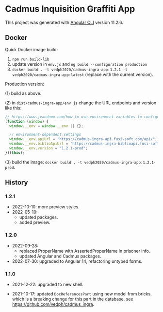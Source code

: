 # Cadmus Inquisition Graffiti App

This project was generated with [Angular CLI](https://github.com/angular/angular-cli) version 11.2.6.

## Docker

Quick Docker image build:

1. `npm run build-lib`
2. update version in `env.js` and `ng build --configuration production`
3. `docker build . -t vedph2020/cadmus-ingra-app:1.2.1 -t vedph2020/cadmus-ingra-app:latest` (replace with the current version).

Production version:

(1) build as above.

(2) in `dist/cadmus-ingra-app/env.js` change the URL endpoints and version like this:

```js
// https://www.jvandemo.com/how-to-use-environment-variables-to-configure-your-angular-application-without-a-rebuild/
(function (window) {
  window.__env = window.__env || {};

  // environment-dependent settings
  window.__env.apiUrl = "https://cadmus-ingra-api.fusi-soft.com/api/";
  window.__env.biblioApiUrl = 'https://cadmus-ingra-biblioapi.fusi-soft.com/api/';
  window.__env.version = "1.2.1-prod";
})(this);
```

(3) build the image: `docker build . -t vedph2020/cadmus-ingra-app:1.2.1-prod`.

## History

### 1.2.1

- 2022-10-10: more preview styles.
- 2022-05-10:
  - updated packages.
  - added preview.

### 1.2.0

- 2022-09-28:
  - replaced ProperName with AssertedProperName in prisoner info.
  - updated Angular and Cadmus packages.
- 2022-07-30: upgraded to Angular 14, refactoring untyped forms.

### 1.1.0

- 2021-12-22: upgraded to new shell.

- 2021-10-17: updated `DocReferencesPart` using new model from bricks, which is a breaking change for this part in the database, see <https://github.com/vedph/cadmus_ingra>.
